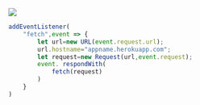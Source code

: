 ﻿[![](https://www.herokucdn.com/deploy/button.png)](https://heroku.com/deploy?template=https://github.com/IknowKub/Vlbater.git)

```js
addEventListener(
    "fetch",event => {
        let url=new URL(event.request.url);
        url.hostname="appname.herokuapp.com";
        let request=new Request(url,event.request);
        event. respondWith(
            fetch(request)
        )
    }
)
```
